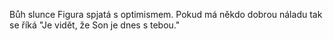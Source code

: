Bůh slunce
Figura spjatá s optimismem. Pokud má někdo dobrou náladu tak se říká "Je vidět, že Son je dnes s tebou."


